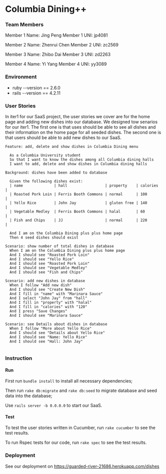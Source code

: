 # Columbia Dining++

### Team Members

Member 1 Name: Jing Peng
Member 1 UNI: jp4081

Member 2 Name: Zhenrui Chen
Member 2 UNI: zc2569

Member 3 Name: Zhibo Dai
Member 3 UNI: zd2263

Member 4 Name: Yi Yang
Member 4 UNI: yy3089



### Environment

- ruby --version == 2.6.0
- rails --version == 4.2.11



### User Stories

In iter1 for our SaaS project, the user stories we cover are for the home page and adding new dishes into our database. We designed tow senarios for our iter1. The first one is that uses should be able to see all dishes and their information on the home page for all seeded dishes. The second one is that users should be able to add new dishes to our SaaS.

```
Feature: add, delete and show dishes in Columbia Dining menu

  As a Columbia University student
  So that I want to know the dishes among all Columbia dining halls
  I want to add, delete and show dishes in Columbia dining halls

Background: dishes have been added to database

  Given the following dishes exist:
  | name              | hall                 | property    | calories |
  | Roasted Pork Loin | Ferris Booth Commons | normal      | 100      |
  | Yello Rice        | John Jay             | gluten free | 140      |
  | Vegetable Medley  | Ferris Booth Commons | halal       | 60       |
  | Fish and Chips    | JJ                   | normal      | 220      |

  And I am on the Columbia Dining plus plus home page
  Then 4 seed dishes should exist

Scenario: show number of total dishes in database
  When I am on the Columbia Dining plus plus home page
  And I should see "Roasted Pork Loin"
  And I should see "Yello Rice"
  And I should see "Roasted Pork Loin"
  And I should see "Vegetable Medley"
  And I should see "Fish and Chips"

Scenario: add new dishes in database
  When I follow "Add new dish"
  And I should see "Create New Dish"
  And I fill in "name" with "Marinara Sauce"
  And I select "John Jay" from "hall"
  And I fill in "property" with "halal"
  And I fill in "calories" with "120"
  And I press "Save Changes"
  And I should see "Marinara Sauce"
  
Scenario: see Details about dishes in database
  When I follow "More about Yello Rice"
  And I should see "Details about Yello Rice"
  And I should see "Name: Yello Rice"
  And I should see "Hall: John Jay"
  
```





### Instruction

#### Run

First run `bundle install` to install all necessary dependencies;

Then run `rake db:migrate` and `rake db:seed` to migrate database and seed data into the database;

Use `rails server -b 0.0.0.0` to start our SaaS.



#### Test

To test the user stories written in Cucumber, run `rake cucumber` to see the test results.

To run Rspec tests for our code, run `rake spec` to see the test results.


### Deployment

See our deployment on https://guarded-river-21686.herokuapp.com/dishes
